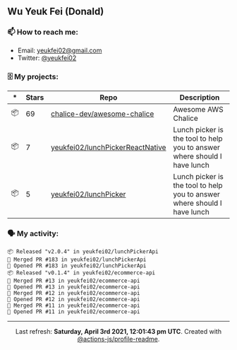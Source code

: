 ## Wu Yeuk Fei (Donald)

### 📫 How to reach me:

- Email: [yeukfei02@gmail.com](yeukfei02@gmail.com)
- Twitter: [@yeukfei02](https://twitter.com/yeukfei02)

### 🗄 My projects:

|*|Stars|Repo|Description|
|---|---|---|---|
| 📦 | 69 | [chalice-dev/awesome-chalice](https://github.com/chalice-dev/awesome-chalice) | Awesome AWS Chalice |
| 📦 | 7 | [yeukfei02/lunchPickerReactNative](https://github.com/yeukfei02/lunchPickerReactNative) | Lunch picker is the tool to help you to answer where should I have lunch |
| 📦 | 5 | [yeukfei02/lunchPicker](https://github.com/yeukfei02/lunchPicker) | Lunch picker is the tool to help you to answer where should I have lunch |

### 🗣 My activity:

```
📦 Released "v2.0.4" in yeukfei02/lunchPickerApi
🎉 Merged PR #183 in yeukfei02/lunchPickerApi
💪 Opened PR #183 in yeukfei02/lunchPickerApi
📦 Released "v0.1.4" in yeukfei02/ecommerce-api
🎉 Merged PR #13 in yeukfei02/ecommerce-api
💪 Opened PR #13 in yeukfei02/ecommerce-api
🎉 Merged PR #12 in yeukfei02/ecommerce-api
💪 Opened PR #12 in yeukfei02/ecommerce-api
🎉 Merged PR #11 in yeukfei02/ecommerce-api
💪 Opened PR #11 in yeukfei02/ecommerce-api
```

<!-- <img src="https://github-readme-stats.vercel.app/api?username=yeukfei02&show_icons=true&count_private=true&theme=radical" />

<img src="https://github-readme-stats.vercel.app/api/top-langs/?username=yeukfei02&theme=radical" /> -->

---

<p align="center">Last refresh: <b>Saturday, April 3rd 2021, 12:01:43 pm UTC</b>. Created with <a href=https://github.com/marketplace/actions/profile-readme>@actions-js/profile-readme</a>.</p>
